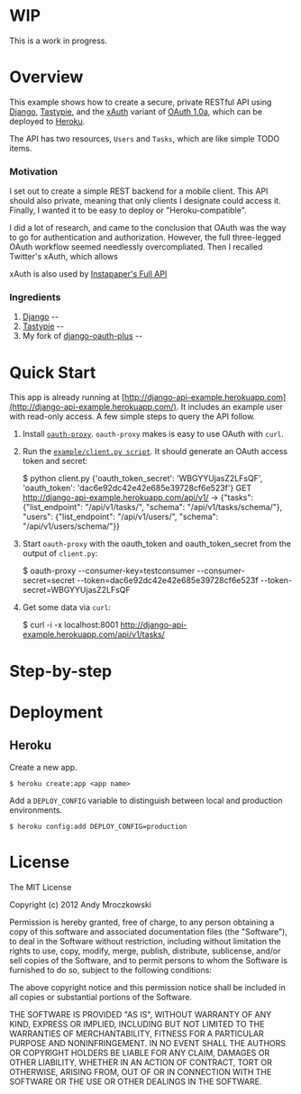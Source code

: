 # WIP

This is a work in progress.

# Overview

This example shows how to create a secure, private RESTful API using [Django][django], [Tastypie][tastypie], and the [xAuth][xAuth] variant of [OAuth 1.0a](http://oauth.net/core/1.0a/), which can be deployed to [Heroku](http://www.heroku.com/).

The API has two resources, `Users` and `Tasks`, which are like simple TODO items.

### Motivation

I set out to create a simple REST backend for a mobile client. This API should also private, meaning that only clients I designate could access it. Finally, I wanted it to be easy to deploy or "Heroku-compatible".

I did a lot of research, and came to the conclusion that OAuth was the way to go for authentication and authorization. However, the full three-legged OAuth workflow seemed needlessly overcompliated. Then I recalled Twitter's xAuth, which allows 

xAuth is also used by [Instapaper's Full API](http://www.instapaper.com/api/full)

### Ingredients

1. [Django][django] --
2. [Tastypie][tastypie] -- 
3. My fork of [django-oauth-plus][django-oauth-plus]  -- 

# Quick Start

This app is already running at [http://django-api-example.herokuapp.com](http://django-api-example.herokuapp.com/). It includes an example user with read-only access. A few simple steps to query the API follow.

1. Install [`oauth-proxy`](https://github.com/mojodna/oauth-proxy). `oauth-proxy` makes is easy to use OAuth with `curl`.

1. Run the [`example/client.py script`](https://github.com/amrox/django-api-example/blob/master/example/client.py). It should generate an OAuth access token and secret:

    $ python client.py
    {'oauth_token_secret': 'WBGYYUjasZ2LFsQF', 'oauth_token': 'dac6e92dc42e42e685e39728cf6e523f'}
    GET http://django-api-example.herokuapp.com/api/v1/ -> {"tasks": {"list_endpoint": "/api/v1/tasks/", "schema": "/api/v1/tasks/schema/"}, "users": {"list_endpoint": "/api/v1/users/", "schema": "/api/v1/users/schema/"}}

1. Start `oauth-proxy` with the oauth_token and oauth_token_secret from the output of `client.py`:

    $ oauth-proxy --consumer-key=testconsumer --consumer-secret=secret --token=dac6e92dc42e42e685e39728cf6e523f --token-secret=WBGYYUjasZ2LFsQF
    
1. Get some data via `curl`:

    $ curl -i -x localhost:8001 http://django-api-example.herokuapp.com/api/v1/tasks/


# Step-by-step


# Deployment



## Heroku

Create a new app.

	$ heroku create:app <app name>	

Add a `DEPLOY_CONFIG`  variable to distinguish between local and production environments.

	$ heroku config:add DEPLOY_CONFIG=production

# License

The MIT License

Copyright (c) 2012 Andy Mroczkowski

Permission is hereby granted, free of charge, to any person obtaining a copy
of this software and associated documentation files (the "Software"), to deal
in the Software without restriction, including without limitation the rights
to use, copy, modify, merge, publish, distribute, sublicense, and/or sell
copies of the Software, and to permit persons to whom the Software is
furnished to do so, subject to the following conditions:

The above copyright notice and this permission notice shall be included in
all copies or substantial portions of the Software.

THE SOFTWARE IS PROVIDED "AS IS", WITHOUT WARRANTY OF ANY KIND, EXPRESS OR
IMPLIED, INCLUDING BUT NOT LIMITED TO THE WARRANTIES OF MERCHANTABILITY,
FITNESS FOR A PARTICULAR PURPOSE AND NONINFRINGEMENT. IN NO EVENT SHALL THE
AUTHORS OR COPYRIGHT HOLDERS BE LIABLE FOR ANY CLAIM, DAMAGES OR OTHER
LIABILITY, WHETHER IN AN ACTION OF CONTRACT, TORT OR OTHERWISE, ARISING FROM,
OUT OF OR IN CONNECTION WITH THE SOFTWARE OR THE USE OR OTHER DEALINGS IN
THE SOFTWARE.

[django]: https://www.djangoproject.com/ "Django"
[tastypie]: http://tastypieapi.org/ "Tastypie"
[xauth]: https://dev.twitter.com/docs/oauth/xauth "xAuth"
[django-oauth-plus]: https://bitbucket.org/amrox/django-oauth-plus "django-oauth-plus"
